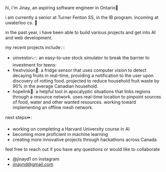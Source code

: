 hi, i'm Jinay, an aspiring software engineer in Ontario👋

i am currently a senior at Turner Fenton SS, in the IB program. incoming at uwaterloo cs. 🧠

in the past year, i have been able to build various projects and get into AI and web development. 

my recent projects include💡:
- uinvestor📈: an easy-to-use stock simulator to break the barrier to investment for teens: 
- freshvision🍃: a fridge sensor that uses computer vision to detect decaying fruits in real-time, providing a notification to the user upon discovery of rotting food. projected to reduce household fruit waste by 90% in the average Canadian household. 
- hopelink🔗: a helpful tool in apocalyptic situations that links regions through a resource network. uses real-time location to pinpoint sources of food, water and other wanted resources. working toward implementing an offline mesh network.
  
next steps⏩:
- working on completing a Harvard University course in AI
- becoming more proficient in machine learning
- creating more innovative projects through hackathons across Canada

feel free to reach out if you have any questions or would like to collaborate
- @jinayd1 on instagram
- jinaynd@gmail.com

<!---
JDcool123/JDcool123 is a ✨ special ✨ repository because its `README.md` (this file) appears on your GitHub profile.
You can click the Preview link to take a look at your changes.
--->
